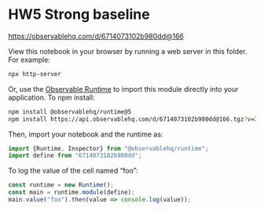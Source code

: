 # HW5 Strong baseline

https://observablehq.com/d/6714073102b980dd@166

View this notebook in your browser by running a web server in this folder. For
example:

~~~sh
npx http-server
~~~

Or, use the [Observable Runtime](https://github.com/observablehq/runtime) to
import this module directly into your application. To npm install:

~~~sh
npm install @observablehq/runtime@5
npm install https://api.observablehq.com/d/6714073102b980dd@166.tgz?v=3
~~~

Then, import your notebook and the runtime as:

~~~js
import {Runtime, Inspector} from "@observablehq/runtime";
import define from "6714073102b980dd";
~~~

To log the value of the cell named “foo”:

~~~js
const runtime = new Runtime();
const main = runtime.module(define);
main.value("foo").then(value => console.log(value));
~~~

